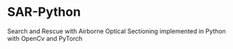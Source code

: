 # SAR-Python
Search and Rescue with Airborne Optical Sectioning implemented in Python with OpenCv and PyTorch
